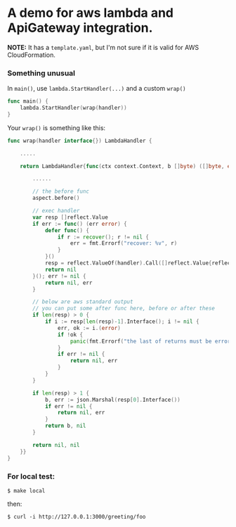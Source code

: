 # A demo for aws lambda and ApiGateway integration.

**NOTE:** It has a `template.yaml`, but I'm not sure if it is valid for AWS CloudFormation.

### Something unusual

In `main()`, use `lambda.StartHandler(...)` and a custom `wrap()`
~~~go
func main() {
	lambda.StartHandler(wrap(handler))
}
~~~

Your `wrap()` is something like this:
~~~go
func wrap(handler interface{}) LambdaHandler {

	.....

	return LambdaHandler{func(ctx context.Context, b []byte) ([]byte, error) {

		......

		// the before func
		aspect.before()

		// exec handler
		var resp []reflect.Value
		if err := func() (err error) {
			defer func() {
				if r := recover(); r != nil {
					err = fmt.Errorf("recover: %v", r)
				}
			}()
			resp = reflect.ValueOf(handler).Call([]reflect.Value{reflect.ValueOf(ctx), args})
			return nil
		}(); err != nil {
			return nil, err
		}

		// below are aws standard output
		// you can put some after func here, before or after these
		if len(resp) > 0 {
			if i := resp[len(resp)-1].Interface(); i != nil {
				err, ok := i.(error)
				if !ok {
					panic(fmt.Errorf("the last of returns must be error, got %+v", i))
				}
				if err != nil {
					return nil, err
				}
			}
		}

		if len(resp) > 1 {
			b, err := json.Marshal(resp[0].Interface())
			if err != nil {
				return nil, err
			}
			return b, nil
		}

		return nil, nil
	}}
}
~~~

### For local test:

```
$ make local
```

then:
```
$ curl -i http://127.0.0.1:3000/greeting/foo
```
